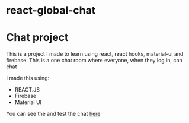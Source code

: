 # react-global-chat

<h1>Chat project</h1>

This is a project I made to learn using react, react hooks, material-ui and firebase. This is a one chat room where everyone, when they log in, can chat

I made this using:

- REACT.JS
- Firebase
- Material UI

You can see the and test the chat [here](https://react-global-chat.vercel.app/)
